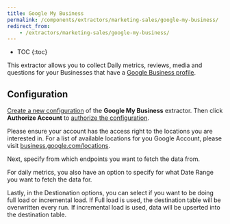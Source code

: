 ```yaml
---
title: Google My Business
permalink: /components/extractors/marketing-sales/google-my-business/
redirect_from:
    - /extractors/marketing-sales/google-my-business/
---
```


* TOC
{:toc}

This extractor allows you to collect Daily metrics, reviews, media and questions for your Businesses that have a [Google Business profile](https://www.google.com/business/).

## Configuration
[Create a new configuration](/components/#creating-component-configuration) of the **Google My Business** extractor.
Then click **Authorize Account** to [authorize the configuration](/components/#authorization). 

Please ensure your account has the access right to the locations you are interested in. For a list of available locations for you Google Account, please visit [business.google.com/locations](https://business.google.com/locations).

Next, specify from which endpoints you want to fetch the data from.

For daily metrics, you also have an option to specify for what Date Range you want to fetch the data for. 

Lastly, in the Destionation options, you can select if you want to be doing full load or incremental load.
If Full load is used, the destination table will be overwritten every run. If incremental load is used, data will be upserted into the destination table. 
